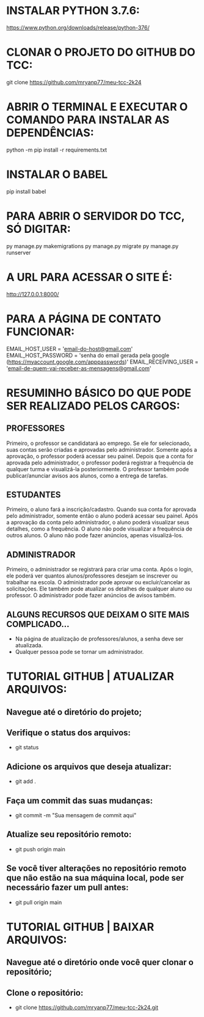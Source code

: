 # INSTALAR PYTHON 3.7.6:
https://www.python.org/downloads/release/python-376/

# CLONAR O PROJETO DO GITHUB DO TCC:
git clone https://github.com/mryanp77/meu-tcc-2k24

# ABRIR O TERMINAL E EXECUTAR O COMANDO PARA INSTALAR AS DEPENDÊNCIAS:
python -m pip install -r requirements.txt

# INSTALAR O BABEL
pip install babel

# PARA ABRIR O SERVIDOR DO TCC, SÓ DIGITAR:
py manage.py makemigrations
py manage.py migrate
py manage.py runserver

# A URL PARA ACESSAR O SITE É:
http://127.0.0.1:8000/

# PARA A PÁGINA DE CONTATO FUNCIONAR:
EMAIL_HOST_USER = 'email-do-host@gmail.com'
EMAIL_HOST_PASSWORD = 'senha do email gerada pela google (https://myaccount.google.com/apppasswords)'
EMAIL_RECEIVING_USER = 'email-de-quem-vai-receber-as-mensagens@gmail.com'

# RESUMINHO BÁSICO DO QUE PODE SER REALIZADO PELOS CARGOS:
## PROFESSORES
Primeiro, o professor se candidatará ao emprego. Se ele for selecionado, suas contas serão criadas e aprovadas pelo administrador. Somente após a aprovação, o professor poderá acessar seu painel. Depois que a conta for aprovada pelo administrador, o professor poderá registrar a frequência de qualquer turma e visualizá-la posteriormente. O professor
também pode publicar/anunciar avisos aos alunos, como a entrega de tarefas.

## ESTUDANTES
Primeiro, o aluno fará a inscrição/cadastro. Quando sua conta for aprovada pelo administrador, somente então o aluno poderá acessar seu painel. Após a aprovação da conta pelo administrador, o aluno poderá visualizar seus detalhes, como a frequência. O aluno não pode visualizar a frequência de outros alunos. O aluno não pode fazer anúncios, apenas visualizá-los.

## ADMINISTRADOR
Primeiro, o administrador se registrará para criar uma conta. Após o login, ele poderá ver quantos alunos/professores desejam se inscrever ou trabalhar na escola. O administrador pode aprovar ou excluir/cancelar as solicitações. Ele também pode atualizar os detalhes de qualquer aluno ou professor. O administrador pode fazer anúncios de avisos também.


## ALGUNS RECURSOS QUE DEIXAM O SITE MAIS COMPLICADO...
- Na página de atualização de professores/alunos, a senha deve ser atualizada.
- Qualquer pessoa pode se tornar um administrador.


# TUTORIAL GITHUB | ATUALIZAR ARQUIVOS:
## Navegue até o diretório do projeto;

## Verifique o status dos arquivos:
- git status

## Adicione os arquivos que deseja atualizar:
- git add .

## Faça um commit das suas mudanças:
- git commit -m "Sua mensagem de commit aqui"

## Atualize seu repositório remoto:
- git push origin main

## Se você tiver alterações no repositório remoto que não estão na sua máquina local, pode ser necessário fazer um pull antes:
- git pull origin main


# TUTORIAL GITHUB | BAIXAR ARQUIVOS:
## Navegue até o diretório onde você quer clonar o repositório;

## Clone o repositório:
- git clone https://github.com/mryanp77/meu-tcc-2k24.git